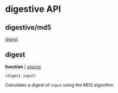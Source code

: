 # digestive API

## digestive/md5

[digest](#digest)

## digest

**function**  | [source][1]

```janet
(digest input)
```

Calculates a digest of `input` using the MD5 algorithm

[1]: digestive/md5.janet#L44


